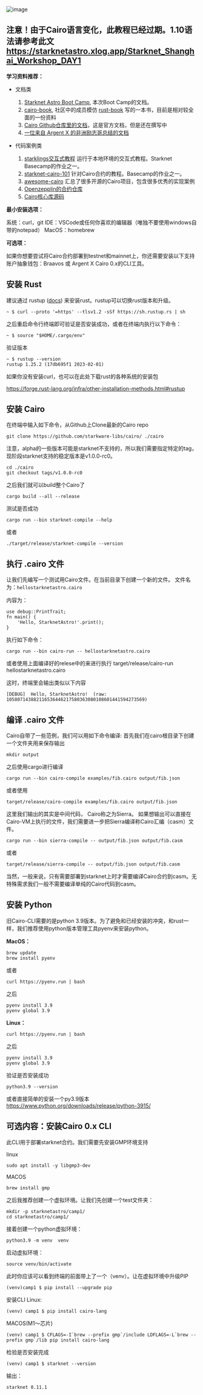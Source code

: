 
![image](ipfs://bafybeihonbq2bp7irm5cwynnfgrz7qbw2p2tmv667wii4jw2et2xnixa34)

**注意！由于Cairo语言变化，此教程已经过期。1.10语法请参考此文 https://starknetastro.xlog.app/Starknet_Shanghai_Workshop_DAY1**
---
**学习资料推荐：**

- 文档类
    1. [Starknet Astro Boot Camp](https://github.com/StarknetAstro/BootCamp),
    本次Boot Camp的文档。
    2. [cairo-book](https://cairo-book.github.io/title-page.html), 社区中的成员模仿 [rust-book](https://doc.rust-lang.org/book/) 写的一本书，目前是相对较全面的一份资料
    3. [Cairo Github仓库里的文档](https://github.com/starkware-libs/cairo/tree/main/docs/reference/src/components/cairo/modules/language_constructs/pages)，这是官方文档，但是还在撰写中
    4. [一位来自 Argent X 的非洲励志哥总结的文档](https://github.com/Starknet-Africa-Edu/Cairo1.0/tree/main/chapters)

- 代码案例类

    1. [starklings交互式教程](https://github.com/shramee/starklings-cairo1) 运行于本地环境的交互式教程。Starknet Basecamp的作业之一。
    2. [starknet-cairo-101](https://github.com/starknet-edu/starknet-cairo-101) 针对Cairo合约的教程。Basecamp的作业之一。
    3. [awesome-cairo](https://github.com/auditless/awesome-cairo#libraries) 汇总了很多开源的Cairo项目，包含很多优秀的实现案例
    4. [Openzepplin的合约仓库](https://github.com/OpenZeppelin/cairo-contracts/tree/cairo-1)
    5. [Cairo核心库源码](https://github.com/starkware-libs/cairo/blob/main/corelib/src)

 **最小安装选项：**

系统：curl，git
IDE：VSCode或任何你喜欢的编辑器（唯独不要使用windows自带的notepad）
MacOS：homebrew

**可选项：**

如果你想要尝试将Cairo合约部署到testnet和mainnet上，你还需要安装以下支持
账户抽象钱包：Braavos 或 Argent X
Cairo 0.x的CLI工具。


##  安装 Rust

建议通过 rustup ([docs](https://www.rust-lang.org/tools/install)) 来安装rust。rustup可以切换rust版本和升级。


    ~ $ curl --proto '=https' --tlsv1.2 -sSf https://sh.rustup.rs | sh

之后重启命令行终端即可验证是否安装成功，或者在终端内执行以下命令：


    ~ $ source "$HOME/.cargo/env"

验证版本


    ~ $ rustup --version
    rustup 1.25.2 (17db695f1 2023-02-01)



如果你没有安装curl，也可以在此处下载rust的各种系统的安装包

https://forge.rust-lang.org/infra/other-installation-methods.html#rustup


## 安装 Cairo
在终端中输入如下命令，从Github上Clone最新的Cairo repo


    git clone https://github.com/starkware-libs/cairo/ ./cairo


注意，alpha的一些版本可能是starknet不支持的，所以我们需要指定特定的tag，现阶段starknet支持的稳定版本是v1.0.0-rc0。


    cd ./cairo
    git checkout tags/v1.0.0-rc0

之后我们就可以build整个Cairo了

    cargo build --all --release
测试是否成功

    cargo run --bin starknet-compile --help

或者

    ./target/release/starknet-compile --version


## 执行 .cairo 文件
让我们先编写一个测试用Cairo文件。在当前目录下创建一个新的文件。
文件名为：`hellostarknetastro.cairo`

内容为：

    use debug::PrintTrait;
    fn main() {
        'Hello, StarknetAstro!'.print();
    }

执行如下命令：

    cargo run --bin cairo-run -- hellostarknetastro.cairo

或者使用上面编译好的relese中的来进行执行
    target/release/cairo-run hellostarknetastro.cairo

这时，终端里会输出类似以下内容

    [DEBUG]  Hello, StarknetAstro!  (raw: 105807143882116536446217580363080108601441594273569)

## 编译 .cairo 文件


Cairo自带了一些范例，我们可以用如下命令编译:
首先我们在cairo根目录下创建一个文件夹用来保存输出

    mkdir output

之后使用cargo进行编译

    cargo run --bin cairo-compile examples/fib.cairo output/fib.json

或者使用

    target/release/cairo-compile examples/fib.cairo output/fib.json

这里我们输出的其实是中间代码， Cairo称之为Sierra。
如果想输出可以直接在Cairo-VM上执行的文件，我们需要进一步把Sierra编译称Cairo汇编（casm）文件。

    cargo run --bin sierra-compile -- output/fib.json output/fib.casm


或者

    target/release/sierra-compile -- output/fib.json output/fib.casm

当然，一般来说，只有需要部署到starknet上时才需要编译Cairo合约到casm。无特殊需求我们一般不需要编译单纯的Cairo代码到casm。

## 安装 Python

旧Cairo-CLI需要的是python 3.9版本。为了避免和已经安装的冲突，和rust一样，我们推荐使用python版本管理工具pyenv来安装python。

**MacOS：**

    brew update
    brew install pyenv
或者

    curl https://pyenv.run | bash

之后

    pyenv install 3.9
    pyenv global 3.9

**Linux：**

    curl https://pyenv.run | bash
之后

    pyenv install 3.9
    pyenv global 3.9

验证是否安装成功

    python3.9 --version

或者直接简单的安装一个py3.9版本
https://www.python.org/downloads/release/python-3915/


## 可选内容：安装Cairo 0.x CLI

此CLI用于部署starknet合约。我们需要先安装GMP环境支持

linux

    sudo apt install -y libgmp3-dev

MACOS

    brew install gmp


之后我推荐创建一个虚拟环境。让我们先创建一个test文件夹：

    mkdir -p starknetastro/camp1/
    cd starknetastro/camp1/

接着创建一个python虚拟环境：

    python3.9 -m venv  venv

启动虚拟环境：

    source venv/bin/activate

此时你应该可以看到终端的前面带上了一个（venv）。让在虚拟环境中升级PIP

    (venv)camp1 $ pip install --upgrade pip

安装CLI
Linux:

    (venv) camp1 $ pip install cairo-lang

MACOS(M1～芯片)

    (venv) camp1 $ CFLAGS=-I`brew --prefix gmp`/include LDFLAGS=-L`brew --prefix gmp`/lib pip install cairo-lang


检验是否安装完成

    (venv) camp1 $ starknet --version

输出：

    starknet 0.11.1
